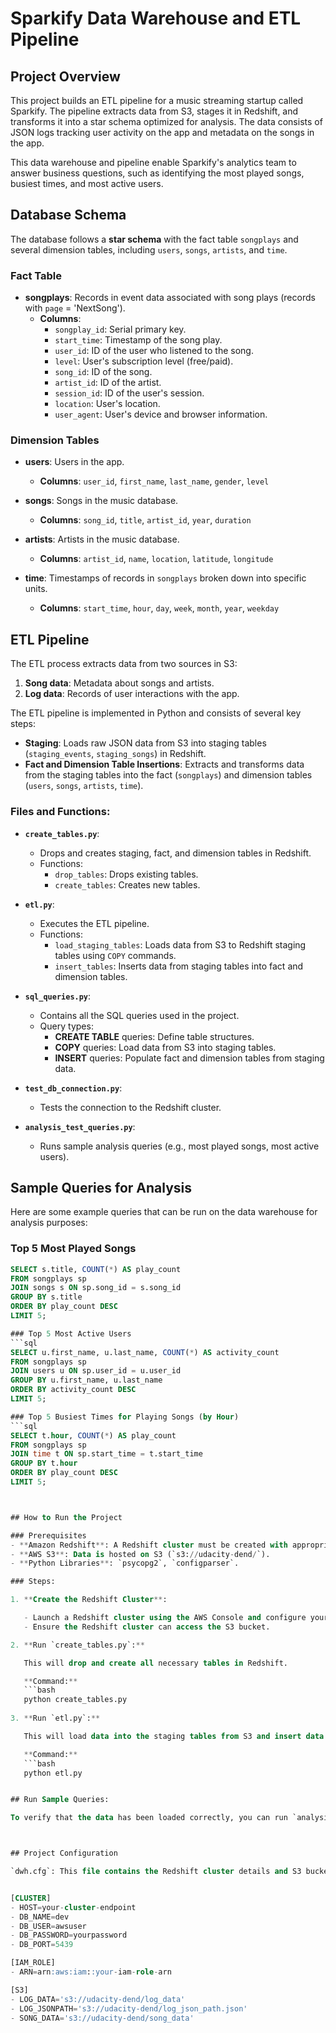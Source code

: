 # Sparkify Data Warehouse and ETL Pipeline

## Project Overview

This project builds an ETL pipeline for a music streaming startup called Sparkify. The pipeline extracts data from S3, stages it in Redshift, and transforms it into a star schema optimized for analysis. The data consists of JSON logs tracking user activity on the app and metadata on the songs in the app.

This data warehouse and pipeline enable Sparkify's analytics team to answer business questions, such as identifying the most played songs, busiest times, and most active users.

## Database Schema

The database follows a **star schema** with the fact table `songplays` and several dimension tables, including `users`, `songs`, `artists`, and `time`.

### Fact Table

- **songplays**: Records in event data associated with song plays (records with `page` = 'NextSong').
  - **Columns**:
    - `songplay_id`: Serial primary key.
    - `start_time`: Timestamp of the song play.
    - `user_id`: ID of the user who listened to the song.
    - `level`: User's subscription level (free/paid).
    - `song_id`: ID of the song.
    - `artist_id`: ID of the artist.
    - `session_id`: ID of the user's session.
    - `location`: User's location.
    - `user_agent`: User's device and browser information.

### Dimension Tables

- **users**: Users in the app.
  - **Columns**: `user_id`, `first_name`, `last_name`, `gender`, `level`
  
- **songs**: Songs in the music database.
  - **Columns**: `song_id`, `title`, `artist_id`, `year`, `duration`
  
- **artists**: Artists in the music database.
  - **Columns**: `artist_id`, `name`, `location`, `latitude`, `longitude`
  
- **time**: Timestamps of records in `songplays` broken down into specific units.
  - **Columns**: `start_time`, `hour`, `day`, `week`, `month`, `year`, `weekday`

## ETL Pipeline

The ETL process extracts data from two sources in S3:
1. **Song data**: Metadata about songs and artists.
2. **Log data**: Records of user interactions with the app.

The ETL pipeline is implemented in Python and consists of several key steps:
- **Staging**: Loads raw JSON data from S3 into staging tables (`staging_events`, `staging_songs`) in Redshift.
- **Fact and Dimension Table Insertions**: Extracts and transforms data from the staging tables into the fact (`songplays`) and dimension tables (`users`, `songs`, `artists`, `time`).

### Files and Functions:

- **`create_tables.py`**: 
  - Drops and creates staging, fact, and dimension tables in Redshift.
  - Functions:
    - `drop_tables`: Drops existing tables.
    - `create_tables`: Creates new tables.

- **`etl.py`**: 
  - Executes the ETL pipeline.
  - Functions:
    - `load_staging_tables`: Loads data from S3 to Redshift staging tables using `COPY` commands.
    - `insert_tables`: Inserts data from staging tables into fact and dimension tables.

- **`sql_queries.py`**: 
  - Contains all the SQL queries used in the project.
  - Query types:
    - **CREATE TABLE** queries: Define table structures.
    - **COPY** queries: Load data from S3 into staging tables.
    - **INSERT** queries: Populate fact and dimension tables from staging data.

- **`test_db_connection.py`**: 
  - Tests the connection to the Redshift cluster.

- **`analysis_test_queries.py`**:
  - Runs sample analysis queries (e.g., most played songs, most active users).

## Sample Queries for Analysis

Here are some example queries that can be run on the data warehouse for analysis purposes:

### Top 5 Most Played Songs
```sql
SELECT s.title, COUNT(*) AS play_count
FROM songplays sp
JOIN songs s ON sp.song_id = s.song_id
GROUP BY s.title
ORDER BY play_count DESC
LIMIT 5;

### Top 5 Most Active Users
```sql
SELECT u.first_name, u.last_name, COUNT(*) AS activity_count
FROM songplays sp
JOIN users u ON sp.user_id = u.user_id
GROUP BY u.first_name, u.last_name
ORDER BY activity_count DESC
LIMIT 5;

### Top 5 Busiest Times for Playing Songs (by Hour)
```sql
SELECT t.hour, COUNT(*) AS play_count
FROM songplays sp
JOIN time t ON sp.start_time = t.start_time
GROUP BY t.hour
ORDER BY play_count DESC
LIMIT 5;



## How to Run the Project

### Prerequisites
- **Amazon Redshift**: A Redshift cluster must be created with appropriate IAM roles for reading from S3.
- **AWS S3**: Data is hosted on S3 (`s3://udacity-dend/`).
- **Python Libraries**: `psycopg2`, `configparser`.

### Steps:

1. **Create the Redshift Cluster**:

   - Launch a Redshift cluster using the AWS Console and configure your IAM roles.
   - Ensure the Redshift cluster can access the S3 bucket.

2. **Run `create_tables.py`:**

   This will drop and create all necessary tables in Redshift.

   **Command:**
   ```bash
   python create_tables.py
   
3. **Run `etl.py`:**

   This will load data into the staging tables from S3 and insert data into the fact and dimension tables.

   **Command:**
   ```bash
   python etl.py


## Run Sample Queries:

To verify that the data has been loaded correctly, you can run `analysis_test_queries.py` or use a SQL client (e.g., Redshift Query Editor) to run the sample queries provided above.



## Project Configuration

`dwh.cfg`: This file contains the Redshift cluster details and S3 bucket paths.


[CLUSTER]
- HOST=your-cluster-endpoint
- DB_NAME=dev
- DB_USER=awsuser
- DB_PASSWORD=yourpassword
- DB_PORT=5439

[IAM_ROLE]
- ARN=arn:aws:iam::your-iam-role-arn

[S3]
- LOG_DATA='s3://udacity-dend/log_data'
- LOG_JSONPATH='s3://udacity-dend/log_json_path.json'
- SONG_DATA='s3://udacity-dend/song_data'
